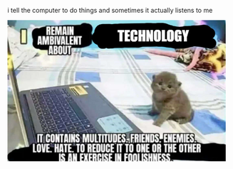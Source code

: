 i tell the computer to do things and sometimes it actually listens to me
<!--START_SECTION:update_image-->
<img src=https://raw.githubusercontent.com/sneakykestrel/sneakykestrel/main/.github/images/opinion-technology.png height="" width="" align=left alt=kitty />
<!--END_SECTION:update_image-->

